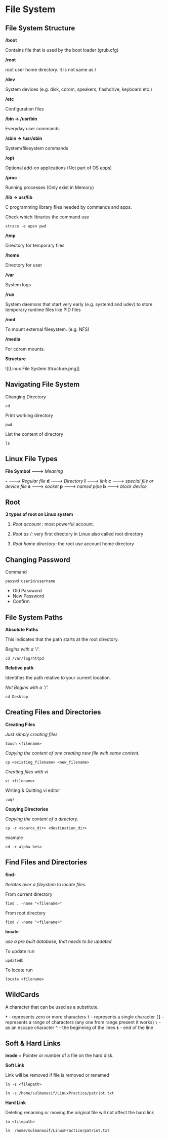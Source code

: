 
# File System

## File System Structure

**/boot**

Contains file that is used by the boot loader (grub.cfg)

**/root**

root user home directory. It is not same as /

**/dev** 

System devices (e.g. disk, cdrom, speakers, flashdrive, keyboard etc.)

**/etc** 

Configuration files

**/bin → /usr/bin** 

Everyday user commands

**/sbin → /usr/sbin** 

System/filesystem commands

**/opt** 

Optional add-on applications (Not part of OS apps)

**/proc**

Running processes (Only exist in Memory)

**/lib → usr/lib**

C programming library files needed by commands and apps.

Check which libraries the command use

```
strace -e open pwd
```

**/tmp**

Directory for temporary files

**/home**  

Directory for user

**/var**  

System logs

**/run**  

System daemons that start very early (e.g. systemd and udev) to store temporary runtime files like PID files

**/mnt**  

To mount external filesystem. (e.g. NFS)

**/media**  

For cdrom mounts.

**Structure**

![[Linux File System Structure.png]]

## Navigating File System

Changing Directory

```
cd
```

Print working directory

```
pwd
```

List the content of directory

```
ls
```

## Linux File Types

**File Symbol** ---> *Meaning* 

 **\-** ---> *Regular file*
 **d** ---> *Directory*
 **l** ---> *link*
 **c** ---> *special file or device file*
 **s** ---> *socket*
 **p** ---> *named pipe*
 **b** ---> *block* *device*

## Root 

**3 types of root on Linux system**

1. *Root account :* most powerful account.

2. *Root as /:*  very first directory in Linux also called root directory

3. *Root home directory:* the root use account home directory

## Changing Password

Command

```
passwd userid/username
```

- Old Password
- New Password
- Confirm

## File System Paths

**Absolute Paths**

This indicates that the path starts at the root directory.

*Begins with a '/'.* 

```
cd /var/log/httpd
```

**Relative path**

Identifies the path relative to your current location.

*Not Begins with a '/'.* 


```
cd Desktop
```

## Creating Files and Directories

**Creating Files**

*Just simply creating files*

```
touch <filename>
```


*Copying the content of one creating new file with same content.*

```
cp <existing_filename> <new_filename>
```

*Creating files with vi*

``` 
vi <filename>
```

Writing & Quitting vi editor

```
:wq!
```

**Copying Directories**

*Copying the content of a directory.*

```
cp -r <source_dir> <destination_dir>
```

example

```
cd -r alpha beta
```

## Find Files and Directories

**find**-

*Iterates over a fileystem to locate files.*

From current directory

```
find . -name "<filename>"
```

From root directory

```
find / -name "<filename>"
```

**locate** 

*use a pre built database, that needs to be updated*
 
To update run

```
updatedb
```

To locate run

```
locate <filename>
```

## WildCards

A character that can be used as a substitute.

**`*`**  - represents zero or more characters
**`?`**  - represents a single character
**`[]`** - represents a range of characters (any one from range present it works)
**`\`**  - as an escape character
**`^`**  - the beginning of the lines
**`$`**  - end of the line

## Soft & Hard Links

**inode** = Pointer or number of a file on the hard disk.

**Soft Link**

Link will be removed if file is removed or renamed

```
ln -s <filepath>
```

```
ln -s /home/sulmanasif/LinuxPractice/patriot.txt
```

**Hard Link**

Deleting renaming or moving the original file will not affect the hard link

```
ln <filepath>
```

```
ln  /home/sulmanasif/LinuxPractice/patriot.txt
```







